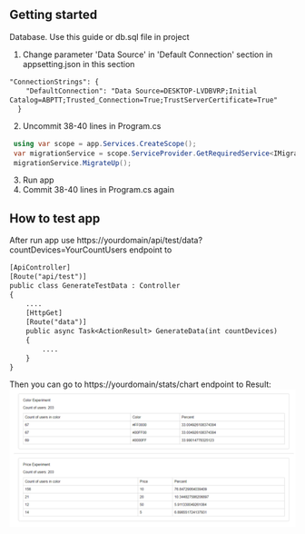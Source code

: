 ## Getting started

Database. Use this guide or db.sql file in project

1. Change parameter 'Data Source' in 'Default Connection' section in appsetting.json in this section

```
"ConnectionStrings": {
    "DefaultConnection": "Data Source=DESKTOP-LVDBVRP;Initial Catalog=ABPTT;Trusted_Connection=True;TrustServerCertificate=True"
  }
```

2. Uncommit 38-40 lines in Program.cs

```csharp
 using var scope = app.Services.CreateScope();
 var migrationService = scope.ServiceProvider.GetRequiredService<IMigrationRunner>();
 migrationService.MigrateUp();
```

3. Run app
4. Commit 38-40 lines in Program.cs again

## How to test app

After run app use https://yourdomain/api/test/data?countDevices=YourCountUsers endpoint to

```
[ApiController]
[Route("api/test")]
public class GenerateTestData : Controller
{
    ....
    [HttpGet]
    [Route("data")]
    public async Task<ActionResult> GenerateData(int countDevices)
    {
        ....
    }
}
```
Then you can go to  https://yourdomain/stats/chart endpoint to
Result:
![plot](images/Screenshot%202023-10-04%20114928.png)